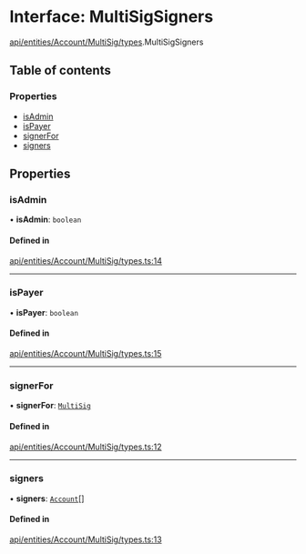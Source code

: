 # Interface: MultiSigSigners

[api/entities/Account/MultiSig/types](../wiki/api.entities.Account.MultiSig.types).MultiSigSigners

## Table of contents

### Properties

- [isAdmin](../wiki/api.entities.Account.MultiSig.types.MultiSigSigners#isadmin)
- [isPayer](../wiki/api.entities.Account.MultiSig.types.MultiSigSigners#ispayer)
- [signerFor](../wiki/api.entities.Account.MultiSig.types.MultiSigSigners#signerfor)
- [signers](../wiki/api.entities.Account.MultiSig.types.MultiSigSigners#signers)

## Properties

### isAdmin

• **isAdmin**: `boolean`

#### Defined in

[api/entities/Account/MultiSig/types.ts:14](https://github.com/PolymeshAssociation/polymesh-sdk/blob/f8a937f04/src/api/entities/Account/MultiSig/types.ts#L14)

___

### isPayer

• **isPayer**: `boolean`

#### Defined in

[api/entities/Account/MultiSig/types.ts:15](https://github.com/PolymeshAssociation/polymesh-sdk/blob/f8a937f04/src/api/entities/Account/MultiSig/types.ts#L15)

___

### signerFor

• **signerFor**: [`MultiSig`](../wiki/api.entities.Account.MultiSig.MultiSig)

#### Defined in

[api/entities/Account/MultiSig/types.ts:12](https://github.com/PolymeshAssociation/polymesh-sdk/blob/f8a937f04/src/api/entities/Account/MultiSig/types.ts#L12)

___

### signers

• **signers**: [`Account`](../wiki/api.entities.Account.Account)[]

#### Defined in

[api/entities/Account/MultiSig/types.ts:13](https://github.com/PolymeshAssociation/polymesh-sdk/blob/f8a937f04/src/api/entities/Account/MultiSig/types.ts#L13)
